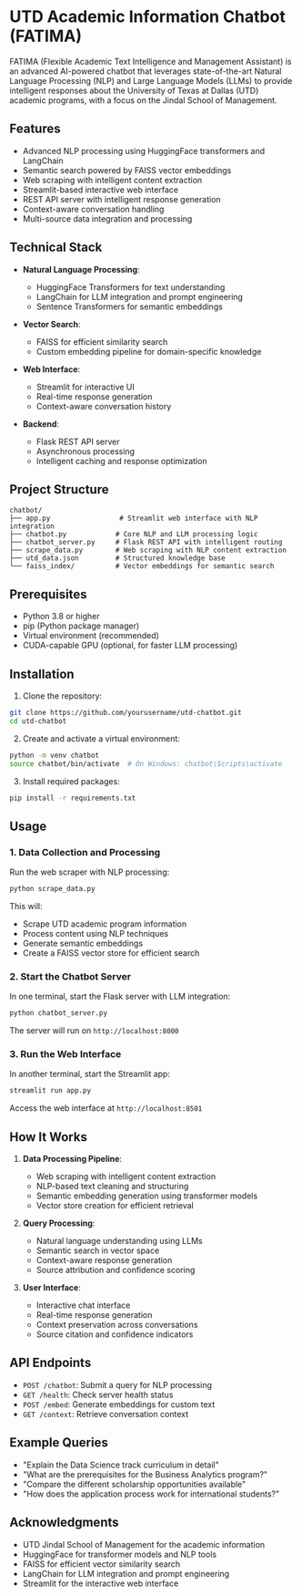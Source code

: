 # UTD Academic Information Chatbot (FATIMA)

FATIMA (Flexible Academic Text Intelligence and Management Assistant) is an advanced AI-powered chatbot that leverages state-of-the-art Natural Language Processing (NLP) and Large Language Models (LLMs) to provide intelligent responses about the University of Texas at Dallas (UTD) academic programs, with a focus on the Jindal School of Management.

## Features

- Advanced NLP processing using HuggingFace transformers and LangChain
- Semantic search powered by FAISS vector embeddings
- Web scraping with intelligent content extraction
- Streamlit-based interactive web interface
- REST API server with intelligent response generation
- Context-aware conversation handling
- Multi-source data integration and processing

## Technical Stack

- **Natural Language Processing**: 
  - HuggingFace Transformers for text understanding
  - LangChain for LLM integration and prompt engineering
  - Sentence Transformers for semantic embeddings

- **Vector Search**:
  - FAISS for efficient similarity search
  - Custom embedding pipeline for domain-specific knowledge

- **Web Interface**:
  - Streamlit for interactive UI
  - Real-time response generation
  - Context-aware conversation history

- **Backend**:
  - Flask REST API server
  - Asynchronous processing
  - Intelligent caching and response optimization

## Project Structure

```
chatbot/
├── app.py                 # Streamlit web interface with NLP integration
├── chatbot.py            # Core NLP and LLM processing logic
├── chatbot_server.py     # Flask REST API with intelligent routing
├── scrape_data.py        # Web scraping with NLP content extraction
├── utd_data.json         # Structured knowledge base
└── faiss_index/          # Vector embeddings for semantic search
```

## Prerequisites

- Python 3.8 or higher
- pip (Python package manager)
- Virtual environment (recommended)
- CUDA-capable GPU (optional, for faster LLM processing)

## Installation

1. Clone the repository:
```bash
git clone https://github.com/yourusername/utd-chatbot.git
cd utd-chatbot
```

2. Create and activate a virtual environment:
```bash
python -m venv chatbot
source chatbot/bin/activate  # On Windows: chatbot\Scripts\activate
```

3. Install required packages:
```bash
pip install -r requirements.txt
```

## Usage

### 1. Data Collection and Processing

Run the web scraper with NLP processing:
```bash
python scrape_data.py
```
This will:
- Scrape UTD academic program information
- Process content using NLP techniques
- Generate semantic embeddings
- Create a FAISS vector store for efficient search

### 2. Start the Chatbot Server

In one terminal, start the Flask server with LLM integration:
```bash
python chatbot_server.py
```
The server will run on `http://localhost:8000`

### 3. Run the Web Interface

In another terminal, start the Streamlit app:
```bash
streamlit run app.py
```
Access the web interface at `http://localhost:8501`

## How It Works

1. **Data Processing Pipeline**:
   - Web scraping with intelligent content extraction
   - NLP-based text cleaning and structuring
   - Semantic embedding generation using transformer models
   - Vector store creation for efficient retrieval

2. **Query Processing**:
   - Natural language understanding using LLMs
   - Semantic search in vector space
   - Context-aware response generation
   - Source attribution and confidence scoring

3. **User Interface**:
   - Interactive chat interface
   - Real-time response generation
   - Context preservation across conversations
   - Source citation and confidence indicators

## API Endpoints

- `POST /chatbot`: Submit a query for NLP processing
- `GET /health`: Check server health status
- `POST /embed`: Generate embeddings for custom text
- `GET /context`: Retrieve conversation context

## Example Queries

- "Explain the Data Science track curriculum in detail"
- "What are the prerequisites for the Business Analytics program?"
- "Compare the different scholarship opportunities available"
- "How does the application process work for international students?"

## Acknowledgments

- UTD Jindal School of Management for the academic information
- HuggingFace for transformer models and NLP tools
- FAISS for efficient vector similarity search
- LangChain for LLM integration and prompt engineering
- Streamlit for the interactive web interface
